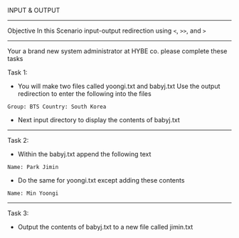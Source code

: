 INPUT & OUTPUT
____________________________________________________________

Objective
In this Scenario input-output redirection using `<`, `>>`, and `>`

____________________________________________________________
Your a brand new system administrator at HYBE co. please complete these tasks

Task 1:
- You will make two files called yoongi.txt and babyj.txt 
Use the output redirection to enter the following into the files

`
Group: BTS
Country: South Korea
`

- Next input directory to display the contents of babyj.txt

-------------------------------------------------------------

Task 2:
 - Within the babyj.txt append the following text

`
Name: Park Jimin
`

 - Do the same for yoongi.txt except adding these contents

`
Name: Min Yoongi
`

-----------------------------------------------------

Task 3:
 - Output the contents of babyj.txt to a new file called jimin.txt
 